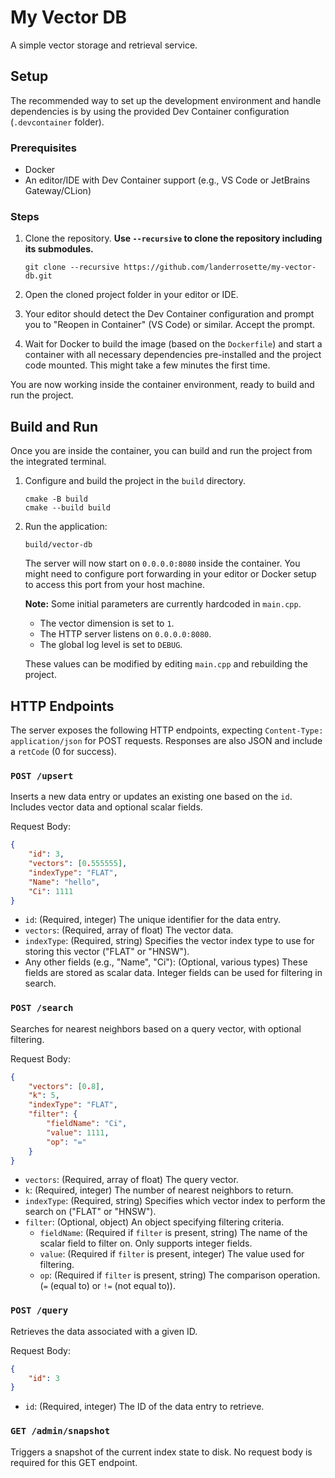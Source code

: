 # My Vector DB

A simple vector storage and retrieval service.

## Setup

The recommended way to set up the development environment and handle dependencies is by using the provided Dev Container
configuration (`.devcontainer` folder).

### Prerequisites

- Docker
- An editor/IDE with Dev Container support (e.g., VS Code or JetBrains Gateway/CLion)

### Steps

1. Clone the repository. **Use `--recursive` to clone the repository including its submodules.**

    ```shell
    git clone --recursive https://github.com/landerrosette/my-vector-db.git
    ```

2. Open the cloned project folder in your editor or IDE.
3. Your editor should detect the Dev Container configuration and prompt you to "Reopen in Container" (VS Code) or
   similar. Accept the prompt.
4. Wait for Docker to build the image (based on the `Dockerfile`) and start a container with all necessary dependencies
   pre-installed and the project code mounted. This might take a few minutes the first time.

You are now working inside the container environment, ready to build and run the project.

## Build and Run

Once you are inside the container, you can build and run the project from the integrated terminal.

1. Configure and build the project in the `build` directory.

    ```shell
    cmake -B build
    cmake --build build
    ```

2. Run the application:

    ```shell
    build/vector-db
    ```

   The server will now start on `0.0.0.0:8080` inside the container. You might need to configure port forwarding in your
   editor or Docker setup to access this port from your host machine.

   **Note:** Some initial parameters are currently hardcoded in `main.cpp`.

    - The vector dimension is set to `1`.
    - The HTTP server listens on `0.0.0.0:8080`.
    - The global log level is set to `DEBUG`.

   These values can be modified by editing `main.cpp` and rebuilding the project.

## HTTP Endpoints

The server exposes the following HTTP endpoints, expecting `Content-Type: application/json` for POST requests. Responses
are also JSON and include a `retCode` (0 for success).

### `POST /upsert`

Inserts a new data entry or updates an existing one based on the `id`. Includes vector data and optional scalar fields.

Request Body:

```json
{
    "id": 3,
    "vectors": [0.555555],
    "indexType": "FLAT",
    "Name": "hello",
    "Ci": 1111
}
```

- `id`: (Required, integer) The unique identifier for the data entry.
- `vectors`: (Required, array of float) The vector data.
- `indexType`: (Required, string) Specifies the vector index type to use for storing this vector ("FLAT" or "HNSW").
- Any other fields (e.g., "Name", "Ci"): (Optional, various types) These fields are stored as scalar data. Integer
  fields can be used for filtering in search.

### `POST /search`

Searches for nearest neighbors based on a query vector, with optional filtering.

Request Body:

```json
{
    "vectors": [0.8],
    "k": 5,   
    "indexType": "FLAT", 
    "filter": {
        "fieldName": "Ci",
        "value": 1111,              
        "op": "="                 
    }
}
```

- `vectors`: (Required, array of float) The query vector.
- `k`: (Required, integer) The number of nearest neighbors to return.
- `indexType`: (Required, string) Specifies which vector index to perform the search on ("FLAT" or "HNSW").
- `filter`: (Optional, object) An object specifying filtering criteria.
    - `fieldName`: (Required if `filter` is present, string) The name of the scalar field to filter on. Only
      supports integer fields.
    - `value`: (Required if `filter` is present, integer) The value used for filtering.
    - `op`: (Required if `filter` is present, string) The comparison operation. (`=` (equal to) or `!=` (not equal
      to)).

### `POST /query`

Retrieves the data associated with a given ID.

Request Body:

```json
{
    "id": 3
}
```

- `id`: (Required, integer) The ID of the data entry to retrieve.

### `GET /admin/snapshot`

Triggers a snapshot of the current index state to disk. No request body is required for this GET endpoint.
